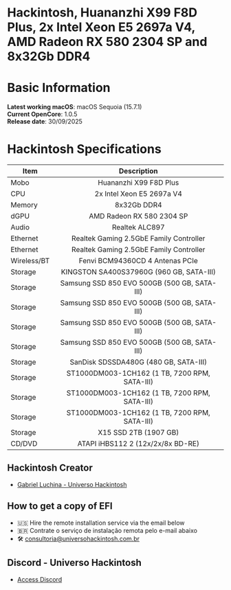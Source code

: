 # Hackintosh, Huananzhi X99 F8D Plus, 2x Intel Xeon E5 2697a V4, AMD Radeon RX 580 2304 SP and 8x32Gb DDR4

# Basic Information

**Latest working macOS**: macOS Sequoia (15.7.1)
<br>
**Current OpenCore**: 1.0.5
<br>
**Release date**: 30/09/2025

# Hackintosh Specifications
|Item|Description|
|-|:-------:|
|Mobo|Huananzhi X99 F8D Plus|
|CPU|2x Intel Xeon E5 2697a V4|
|Memory|8x32Gb DDR4|
|dGPU|AMD Radeon RX 580 2304 SP|
|Audio|Realtek ALC897|
|Ethernet|Realtek Gaming 2.5GbE Family Controller|
|Ethernet|Realtek Gaming 2.5GbE Family Controller|
|Wireless/BT|Fenvi BCM94360CD 4 Antenas PCIe|
|Storage|KINGSTON SA400S37960G (960 GB, SATA-III)|
|Storage|Samsung SSD 850 EVO 500GB (500 GB, SATA-III)|
|Storage|Samsung SSD 850 EVO 500GB (500 GB, SATA-III)|
|Storage|Samsung SSD 850 EVO 500GB (500 GB, SATA-III)|
|Storage|Samsung SSD 850 EVO 500GB (500 GB, SATA-III)|
|Storage|SanDisk SDSSDA480G (480 GB, SATA-III)|
|Storage|ST1000DM003-1CH162 (1 TB, 7200 RPM, SATA-III)|
|Storage|ST1000DM003-1CH162 (1 TB, 7200 RPM, SATA-III)|
|Storage|ST1000DM003-1CH162 (1 TB, 7200 RPM, SATA-III)|
|Storage|X15 SSD 2TB (1907 GB)|
|CD/DVD|ATAPI iHBS112 2 (12x/2x/8x BD-RE)|

## Hackintosh Creator
- [Gabriel Luchina - Universo Hackintosh](https://luchina.com.br)

## How to get a copy of EFI
- 🇺🇸 Hire the remote installation service via the email below
- 🇧🇷 Contrate o serviço de instalação remota pelo e-mail abaixo
- 🛠️ [consultoria@universohackintosh.com.br](mailto:consultoria@universohackintosh.com.br)

## Discord - Universo Hackintosh
- [Access Discord](https://discord.universohackintosh.com.br)
